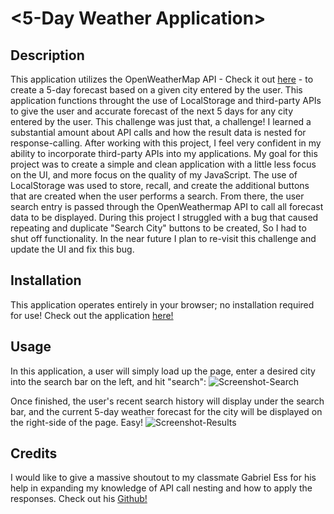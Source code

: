 # <5-Day Weather Application>

## Description

This application utilizes the OpenWeatherMap API - Check it out [here](https://openweathermap.org/api) - to create a 5-day forecast based on a given city entered by the user. This application functions throught the use of LocalStorage and third-party APIs to give the user and accurate forecast of the next 5 days for any city entered by the user. This challenge was just that, a challenge! I learned a substantial amount about API calls and how the result data is nested for response-calling. After working with this project, I feel very confident in my ability to incorporate third-party APIs into my applications. My goal for this project was to create a simple and clean application with a little less focus on the UI, and more focus on the quality of my JavaScript. The use of LocalStorage was used to store, recall, and create the additional buttons that are created when the user performs a search. From there, the user search entry is passed through the OpenWeathermap API to call all forecast data to be displayed. During this project I struggled with a bug that caused repeating and duplicate "Search City" buttons to be created, So I had to shut off functionality. In the near future I plan to re-visit this challenge and update the UI and fix this bug.

## Installation

This application operates entirely in your browser; no installation required for use! Check out the application [here!](https://tjmomon92.github.io/Challenge-6-1.11.2023/)

## Usage

In this application, a user will simply load up the page, enter a desired city into the search bar on the left, and hit "search":
  ![Screenshot-Search](https://user-images.githubusercontent.com/118149929/232561601-a1ad6f7f-fe10-409b-b62a-e393ba836baa.png)

Once finished, the user's recent search history will display under the search bar, and the current 5-day weather forecast for the city will be displayed on the right-side of the page. Easy!
  ![Screenshot-Results](https://user-images.githubusercontent.com/118149929/232561800-7308990a-7bd1-4305-a36e-f8a32d99afd0.png)

## Credits

I would like to give a massive shoutout to my classmate Gabriel Ess for his help in expanding my knowledge of API call nesting and how to apply the responses. Check out his [Github!](https://github.com/gabess3)
